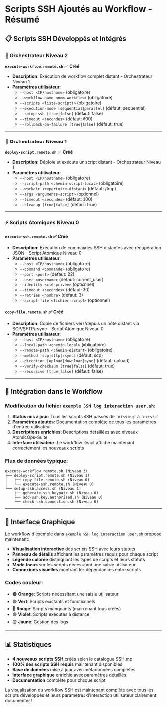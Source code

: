 # Scripts SSH Ajoutés au Workflow - Résumé

## 📋 Scripts SSH Développés et Intégrés

### 🎯 **Orchestrateur Niveau 2**
**`execute-workflow.remote.sh`** ✅ **Créé**
- **Description**: Exécution de workflow complet distant - Orchestrateur Niveau 2
- **Paramètres utilisateur**:
  - `--host <IP/hostname>` (obligatoire)
  - `--workflow-name <nom-workflow>` (obligatoire)  
  - `--scripts <liste-scripts>` (obligatoire)
  - `--execution-mode [sequential|parallel]` (défaut: sequential)
  - `--setup-ssh [true|false]` (défaut: false)
  - `--timeout <secondes>` (défaut: 600)
  - `--rollback-on-failure [true|false]` (défaut: true)

---

### 🔧 **Orchestrateur Niveau 1** 
**`deploy-script.remote.sh`** ✅ **Créé**
- **Description**: Déploie et exécute un script distant - Orchestrateur Niveau 1
- **Paramètres utilisateur**:
  - `--host <IP/hostname>` (obligatoire)
  - `--script-path <chemin-script-local>` (obligatoire)
  - `--workdir <repertoire-distant>` (défaut: /tmp)
  - `--args <arguments-script>` (optionnel)
  - `--timeout <secondes>` (défaut: 300)
  - `--cleanup [true|false]` (défaut: true)

---

### ⚡ **Scripts Atomiques Niveau 0**

#### **`execute-ssh.remote.sh`** ✅ **Créé**
- **Description**: Exécution de commandes SSH distantes avec récupération JSON - Script Atomique Niveau 0
- **Paramètres utilisateur**:
  - `--host <IP/hostname>` (obligatoire)
  - `--command <commande>` (obligatoire)
  - `--port <port>` (défaut: 22)
  - `--user <username>` (défaut: current_user)
  - `--identity <clé-privée>` (optionnel)
  - `--timeout <secondes>` (défaut: 30)
  - `--retries <nombre>` (défaut: 3)
  - `--script-file <fichier-script>` (optionnel)

#### **`copy-file.remote.sh`** ✅ **Créé**
- **Description**: Copie de fichiers vers/depuis un hôte distant via SCP/SFTP/rsync - Script Atomique Niveau 0
- **Paramètres utilisateur**:
  - `--host <IP/hostname>` (obligatoire)
  - `--local-path <chemin-local>` (obligatoire)
  - `--remote-path <chemin-distant>` (obligatoire)
  - `--method [scp|sftp|rsync]` (défaut: scp)
  - `--direction [upload|download|sync]` (défaut: upload)
  - `--verify-checksum [true|false]` (défaut: true)
  - `--recursive [true|false]` (défaut: false)

---

## 🔗 **Intégration dans le Workflow**

### Modification du fichier `exemple SSH log interaction user.sh`:
1. **Status mis à jour**: Tous les scripts SSH passés de `'missing'` à `'exists'`
2. **Paramètres ajoutés**: Documentation complète de tous les paramètres d'entrée utilisateur
3. **Descriptions enrichies**: Descriptions détaillées avec niveaux AtomicOps-Suite
4. **Interface utilisateur**: Le workflow React affiche maintenant correctement les nouveaux scripts

### Flux de données typique:
```
execute-workflow.remote.sh (Niveau 2)
├── deploy-script.remote.sh (Niveau 1)
│   ├── copy-file.remote.sh (Niveau 0)
│   └── execute-ssh.remote.sh (Niveau 0)
└── setup-ssh.access.sh (Niveau 1)
    ├── generate-ssh.keypair.sh (Niveau 0)
    ├── add-ssh.key.authorized.sh (Niveau 0)
    └── check-ssh.connection.sh (Niveau 0)
```

---

## 🎨 **Interface Graphique**

Le workflow d'exemple dans `exemple SSH log interaction user.sh` propose maintenant:

- **Visualisation interactive** des scripts SSH avec leurs statuts
- **Panneau de détails** affichant les paramètres requis pour chaque script
- **Légende colorée** distinguant les types de scripts et leurs statuts
- **Mode focus** sur les scripts nécessitant une saisie utilisateur
- **Connexions visuelles** montrant les dépendances entre scripts

### Codes couleur:
- 🟠 **Orange**: Scripts nécessitant une saisie utilisateur
- 🟢 **Vert**: Scripts existants et fonctionnels
- 🔴 **Rouge**: Scripts manquants (maintenant tous créés)
- 🟣 **Violet**: Scripts exécutés à distance
- 🟡 **Jaune**: Gestion des logs

---

## 📊 **Statistiques**

- **4 nouveaux scripts SSH** créés selon le catalogue SSH.mp
- **100% des scripts SSH requis** maintenant disponibles  
- **Base de données** mise à jour avec métadonnées complètes
- **Interface graphique** enrichie avec paramètres détaillés
- **Documentation** complète pour chaque script

La visualisation du workflow SSH est maintenant complète avec tous les scripts développés et leurs paramètres d'interaction utilisateur clairement documentés!